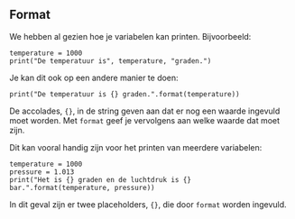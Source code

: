 ## Format

We hebben al gezien hoe je variabelen kan printen. Bijvoorbeeld:

    temperature = 1000
    print("De temperatuur is", temperature, "graden.")

Je kan dit ook op een andere manier te doen:

    print("De temperatuur is {} graden.".format(temperature))

De accolades, `{}`, in de string geven aan dat er nog een waarde ingevuld moet worden. Met `format` geef je vervolgens aan welke waarde dat moet zijn.

Dit kan vooral handig zijn voor het printen van meerdere variabelen:

    temperature = 1000
    pressure = 1.013
    print("Het is {} graden en de luchtdruk is {} bar.".format(temperature, pressure))

In dit geval zijn er twee placeholders, `{}`, die door `format` worden ingevuld.
